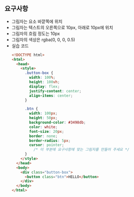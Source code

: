 ## 요구사항

- 그림자는 요소 바깥쪽에 위치
- 그림자는 텍스트의 오른쪽으로 10px, 아래로 10px에 위치
- 그림자의 흐림 정도는 10px
- 그림자의 색상은 rgba(0, 0, 0, 0.5)
- 실습 코드
  ```html
  <!DOCTYPE html>
  <html>
    <head>
      <style>
        .button-box {
          width: 100%;
          height: 100vh;
          display: flex;
          justify-content: center;
          align-items: center;
        }

        .btn {
          width: 100px;
          height: 50px;
          background-color: #3498db;
          color: white;
          font-size: 20px;
          border: none;
          border-radius: 5px;
          cursor: pointer;
	        /* 이 부분에 요구사항에 맞는 그림자를 만들어 주세요 */
        }
      </style>
    </head>
    <body>
      <div class="button-box">
        <button class="btn">HELLO</button>
      </div>
    </body>
  </html>
  ```